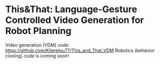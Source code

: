 # This&That: Language-Gesture Controlled Video Generation for Robot Planning
Video generation (VDM) code: https://github.com/Kiteretsu77/This_and_That_VDM
Robotics (behavior cloning) code is coming soon!
